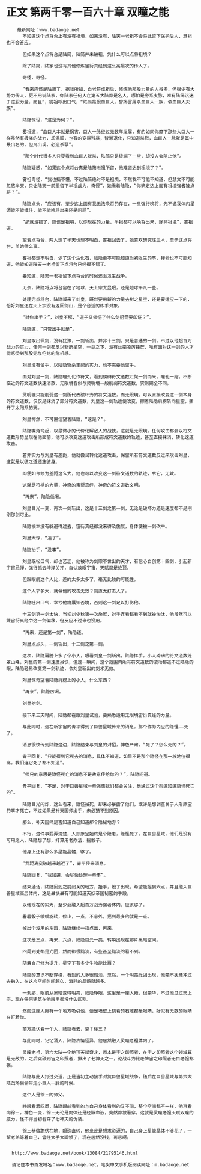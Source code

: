 # 正文 第两千零一百六十章 双瞳之能
        最新网址：www.badaoge.net
          不知道这个点将台上有没有祖境，如果没有，陆天一老祖不会将此留下保护后人，慧祖也不会答应。
      
          但如果这个点将台是陆简，陆简并未破祖，凭什么可以点将祖境？
      
          除了陆简，陆家也没有其他修炼宙衍真经到这么高层次的传人了。
      
          奇怪，奇怪。
      
          “看来应该是陆简了，据我所知，自老符成祖后，修炼他那股力量的人虽多，但很少有大势力传人，更不用说陆家，你陆家任何人在第五大陆都是名人，哪怕是旁系支脉，唯有陆简沉迷于这股力量，而且”，雾祖呼出口气，“陆简最恨血巨人，曾扬言屠杀血巨人一族，令血巨人灭族”。
      
          陆隐惊讶，“这是为何？”。
      
          雾祖道，“血巨人本就是祸害，巨人一脉经过无数年发展，有的如同你麾下那些大巨人一样虽然有极强的战力，却温顺，也有的变得残暴，智慧退化，只知道杀戮，血巨人一脉就是其中最出名的，但凡出现，必造杀孽”。
      
          “那个时代很多人只要看到血巨人就杀，陆简只是极端了一些，却没人会阻止他”。
      
          陆隐疑惑，“如果这个点将台真是陆简老祖所留，他难道达到祖境了？”。
      
          雾祖奇怪，“我也搞不懂，不过陆简绝对不是祖境，不然我不可能不知道，但慧文不可能忽悠半天，只让陆天一前辈留下半祖战力，奇怪”，她看着陆隐，“你确定这上面有祖境强者被点将？”。
      
          陆隐点头，“应该有，至少这上面有我无法唤将的存在，一旦强行唤将，先不说我体内星源能不能撑住，能不能唤将出来还是问题”。
      
          “那就没错了，应该是祖境，以你现在的力量，半祖都可以唤将出来，除非祖境”，雾祖道。
      
          望着点将台，两人想了半天也想不明白，雾祖回去了，她喜欢研究炼血术，至于这点将台，关她什么事。
      
          雾祖都想不明白，少了这个活化石，陆隐更不可能知道当初发生的事，禅老也不可能知道，他能知道陆天一老祖留下点将台已经很不错了。
      
          要知道，陆天一老祖留下点将台的时候还没发生战争。
      
          无奈，陆隐将点将台留在了地球，天上宗太显眼，还是地球平凡一些。
      
          处理完点将台，陆隐喊来了刘皇，既然要用新的力量去树之星空，还是要适应一下的，恰好刘皇还在天上宗没有返回剑山，是个合适的练手对象。
      
          “对你出手？”，刘皇不解，“道子又领悟了什么剑招需要印证？”。
      
          陆隐道，“只管出手就是”。
      
          刘皇取出佩剑，没有犹豫，一剑斩出，并非十三剑，只是普通的一剑，不过以他超百万战力的实力，任何一剑都足以斩断星空，一剑之下，没有丝毫凌厉锋芒，唯有面对这一剑的人才能感受到那股无与伦比的危机感。
      
          刘皇没有留手，以陆隐斩杀王祀的实力，也不需要他留手。
      
          面对刘皇一剑，陆隐瞳孔化作符文，看到磅礴符文道数汇聚一剑而来，瞳孔一缩，不断临近的符文道数快速消散，无限境看似与灵明境一般削弱符文道数，实则完全不同。
      
          灵明境只能削弱这一剑所代表破坏力的符文道数，而无限境，可以直接改变这一剑本身的符文道数，仅仅是抹消了部分符文道数，刘皇这一剑轨迹便改变，擦着陆隐肩膀斩向星空，撕开了太阳系的天。
      
          刘皇愕然，不可置信望着陆隐，“这是？”。
      
          陆隐嘴角弯起，以最微小的代价化解敌人的战技，这就是无限境，任何攻击都会以符文道数形势呈现在他面前，他可以改变这道攻击所形成符文道数的轨迹，甚至直接抹消，转化这道攻击。
      
          若非实力与刘皇有差距，他就尝试转化这道攻击，保留所有符文道数反过来攻击刘皇，这就是以彼之道还施彼身。
      
          即便如今修为差距这么大，他也可以改变这一剑符文道数的轨迹，令它，无效。
      
          这就是符祖的力量，神奇的宙衍真经，神奇的符文道数文明。
      
          “再来”，陆隐低喝。
      
          刘皇目光一变，再次一剑斩出，这是十三剑之第一剑，无论是破坏力还是速度都不是刚刚那剑可比。
      
          陆隐根本没有躲避得过去，宙衍真经都没来得及施展，身体便被一剑砍中。
      
          刘皇大惊，“道子”。
      
          陆隐抬手，“没事”。
      
          刘皇既松口气，却也苦涩，他被称为剑宗不世出的天才，有信心自创第十四剑，引起新宇宙忌惮，强行抓去坤泽关押，自认放眼宇宙，天赋都是绝顶。
      
          但跟眼前这个人比，差的太多太多了，毫无比较的可能性。
      
          这个人才多大，就令他的攻击无效？简直太打击人了。
      
          陆隐吐出口气，幸亏他施展知否境，否则这一剑足以打伤他。
      
          十三剑第一剑太快，当初刘少秋第一次施展，对手连看都看不到就被淘汰，他虽然可以凭宙衍真经令这一剑偏移，但反应不过来也没用。
      
          “再来，还是第一剑”，陆隐道。
      
          刘皇点点头，一剑斩出，十三剑之第一剑。
      
          这次，陆隐肩膀上多了个小人，眼看刘皇一剑斩出，陆隐挥手，小人磅礴的符文道数笼罩山峰，刘皇的第一剑速度虽快，但这一瞬间，这个范围内所有符文道数的波动都逃不过陆隐的眼，陆隐轻易改变第一剑轨迹，令刘皇斩出的剑术无效。
      
          刘皇惊奇望着陆隐肩膀上的小人，什么东西？
      
          “再来”，陆隐厉喝。
      
          刘皇抬剑。
      
          接下来三天时间，陆隐都在跟刘皇试验，要熟悉运用无限境宙衍真经的力量。
      
          与此同时，远在新宇宙的青平得到了巨兽星域传来的消息，那个作为内应的隐怪——死了。
      
          消息很快传到陆隐这边，陆隐结束与刘皇的对招，神色严肃，“死了？怎么死的？”。
      
          青平回复，“只能得到它死去的消息，具体不知道，如果不是那个隐怪在那一族地位很高，我们连它死了都不知道”。
      
          “师兄的意思是隐怪死亡的消息不是故意传给你的？”，陆隐问道。
      
          青平回复，“不是，对于巨兽星域一些强族我们都会关注，是通过这个渠道知道隐怪死亡的”。
      
          陆隐目光闪烁，这么看来，隐怪虽死，却未必暴露了他们，或许是想调查关于人形原宝的事才死亡，不过如果是补天国师出手，未必猜不到原因。
      
          那么，补天国师是否知道自己知道那个隐秘地方？
      
          不行，这件事要弄清楚，人形原宝始终是个隐患，隐怪死了，在巨兽星域，他们是没有可用之人，陆隐想了想，打算用老办法，摇骰子。
      
          他身上还有那么多星能晶髓，够了。
      
          “我距离突破越来越近了”，青平传来消息。
      
          陆隐回复，“我知道，会尽快处理一些事”。
      
          结束通话，陆隐回到之前闭关的地方，抬手，骰子出现，希望能摇到六点，并且融入巨兽星域高层体内，这是最快最有可能知道天妖帝国秘密的手段。
      
          以他现在的实力，至少会融入超百万战力强者体内，应该够了。
      
          看着骰子缓缓旋转，停止，一点，不意外，摇到最多的就是一点。
      
          掉出个没用的东西，陆隐继续一指点出，再来。
      
          这次是三点，再来，六点，陆隐目光一亮，转瞬出现在那片黑暗空间。
      
          四周到处都是光团，然而都很黯淡，有些甚至黯淡的看不到。
      
          随着自己修为提升，星空下有多少生物能比肩？
      
          陆隐的意识不断穿梭，看到的大多很黯淡，忽然，一个明亮光团出现，他毫不犹豫冲过去融入，在这片空间时间越久，消耗的晶髓就越多。
      
          一刹那，眼前从黑暗变得明亮，陆隐睁眼，这里是一座大殿，很豪华，不过他见过天上宗，现在任何建筑在他眼里都没什么区别。
      
          然而这座大殿有一个地方吸引他，便是墙壁上刻着的石雕都是眼睛，好似有无数的眼睛在盯着你。
      
          前方跪伏着一个人，陆隐看去，恩？徐三？
      
          与此同时，记忆涌入，陆隐表情怪异，他居然融入灵瞳老祖体内了。
      
          灵瞳老祖，第六大陆一个绝顶天赋奇才，原本是宇之印照者，在宇之印照者这个领域算是无敌的，之后突破到宙之印照者，揪出了七神天之一，论战斗力比老牌宙之印照者无目老祖都强。
      
          陆隐与此人打过交道，正是当初主动接手对抗巨兽星域战争，随后在巨兽星域与第六大陆战场偷偷带走小巨人一脉的时候。
      
          这个人是徐三的师父。
      
          睁眼看着四周，陆隐眼前看到的与自己身体看到的又不同，整个空间都不一样，他再看向徐三，神色一变，徐三无论是肉体还是经脉血液，竟然都被看穿，这就是灵瞳老祖天赋双瞳的威力，怪不得当初看穿了七神天的伪装。
      
          徐三恭敬跪伏在地，眼珠直转，他来此是想求资源的，自己身上星能晶体不够花了，一帮老弟等着自己，曾经大手大脚惯了，现在居然没钱，可悲啊。
      
      
      http://www.badaoge.net/book/13084/21795146.html
      
      请记住本书首发域名：www.badaoge.net。笔尖中文手机版阅读网址：m.badaoge.net